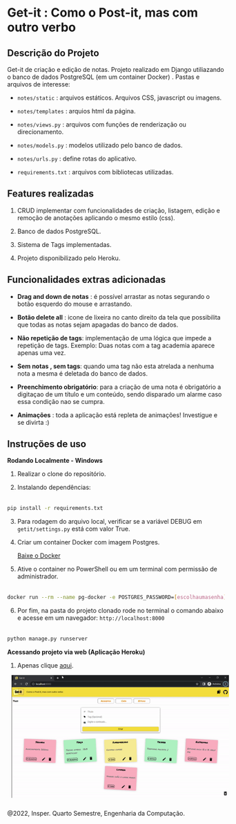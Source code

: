 # Get-it : Como o Post-it, mas com outro verbo


## Descrição do Projeto

<p align="justify">

Get-it de criação e edição  de notas. Projeto realizado em Django utiliazando o banco de dados PostgreSQL (em um container Docker) .
Pastas e arquivos de interesse:

- `notes/static` : arquivos estáticos. Arquivos CSS, javascript ou imagens.
  
- `notes/templates` : arquios html da página.
  
- `notes/views.py` : arquivos com funções de renderização ou direcionamento. 
  
- `notes/models.py` : modelos utilizado pelo banco de dados.
  
- `notes/urls.py` : define rotas do aplicativo.

- `requirements.txt` : arquivos com bibliotecas utilizadas.
  
</p>

## Features realizadas

1. CRUD implementar com funcionalidades de criação, listagem, edição e remoção de anotações aplicando o mesmo estilo (css).

2. Banco de dados PostgreSQL.

3. Sistema de Tags implementadas.

4. Projeto disponibilizado pelo Heroku.


## Funcionalidades extras adicionadas

- **Drag and down de notas** : é possível arrastar as notas segurando o botão esquerdo do mouse e arrastando. 

- **Botão delete all** : icone de lixeira no canto direito da tela que possibilita que todas as notas sejam apagadas do banco de dados.

- **Não repetição de tags**: implementação de uma lógica que impede a repetição de tags. Exemplo: Duas notas com a tag academia aparece apenas uma vez.

- **Sem notas , sem tags**: quando uma tag não esta atrelada a nenhuma nota a mesma é deletada do banco de dados.

- **Preenchimento obrigatório**: para a criação de uma nota é obrigatório a digitaçao de um título e um conteúdo, sendo disparado um alarme caso essa condição nao se cumpra. 

- **Animações** : toda a aplicação está repleta de animações! Investigue e se divirta :) 


## Instruções de uso 

**Rodando Localmente - Windows**

1. Realizar o clone do repositório.

2. Instalando dependências:


```bash

pip install -r requirements.txt

```

3. Para rodagem do arquivo local, verificar se a variável DEBUG em `getit/settings.py` está com valor True.

4. Criar um container Docker com imagem Postgres. <p> <a href = "https://docs.docker.com/get-docker/"> Baixe o Docker</a> </p>

5. Ative o container no PowerShell ou em um terminal com permissão de administrador. 


```bash

docker run --rm --name pg-docker -e POSTGRES_PASSWORD=[escolhaumasenha] -d -p 5432:5432 -v $HOME/docker/volumes/postgres:/var/lib/postgresql/data postgres

```

6. Por fim, na pasta do projeto clonado rode no terminal o comando abaixo e acesse em um navegador: `http://localhost:8000`

```bash

python manage.py runserver

```

**Acessando projeto via web (Aplicação Heroku)**

1. Apenas clique <a href = "https://immense-inlet-72722.herokuapp.com/">aqui</a>.

<p align="center"><img src="getit.gif" width=600 style="float: center; margin: 0px 0px 10px 10px"></p>


@2022, Insper. Quarto Semestre, Engenharia da Computação.
